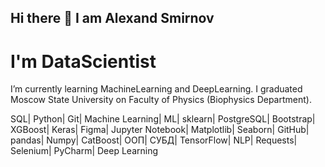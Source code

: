 ## Hi there 👋 I am Alexand Smirnov
# I'm DataScientist
I’m currently learning MachineLearning and DeepLearning. I graduated Moscow State University on Faculty of Physics (Biophysics Department). 

SQL|
Python|
Git|
Machine Learning|
ML|
sklearn|
PostgreSQL|
Bootstrap|
XGBoost|
Keras|
Figma|
Jupyter Notebook|
Matplotlib|
Seaborn|
GitHub|
pandas|
Numpy|
CatBoost|
ООП|
СУБД|
TensorFlow|
NLP|
Requests|
Selenium|
PyCharm|
Deep Learning


<!--
**OddFeline4/OddFeline4** is a ✨ _special_ ✨ repository because its `README.md` (this file) appears on your GitHub profile.

Here are some ideas to get you started:

- 🔭 I’m currently working on ...
- 🌱 I’m currently learning ...
- 👯 I’m looking to collaborate on ...
- 🤔 I’m looking for help with ...
- 💬 Ask me about ...
- 📫 How to reach me: ...
- 😄 Pronouns: ...
- ⚡ Fun fact: ...
-->
